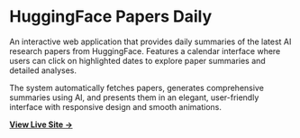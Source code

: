 # HuggingFace Papers Daily

An interactive web application that provides daily summaries of the latest AI research papers from HuggingFace. Features a calendar interface where users can click on highlighted dates to explore paper summaries and detailed analyses.

The system automatically fetches papers, generates comprehensive summaries using AI, and presents them in an elegant, user-friendly interface with responsive design and smooth animations.

**[View Live Site →](https://avonbereghy.github.io/Summarize_HF_Papers/)**